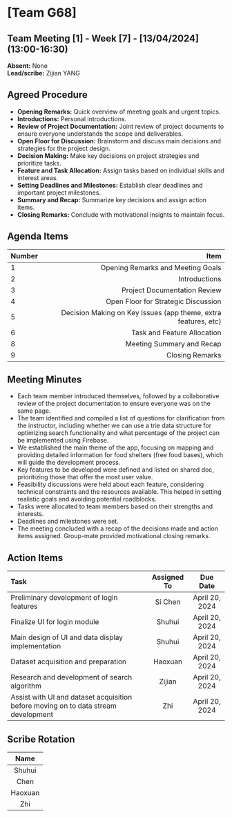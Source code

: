 # [Team G68]

## Team Meeting [1] - Week [7] - [13/04/2024] (13:00-16:30)
**Absent:** None
<br>
**Lead/scribe:** Zijian YANG 

## Agreed Procedure
- **Opening Remarks:** Quick overview of meeting goals and urgent topics.
- **Introductions:** Personal introductions.
- **Review of Project Documentation:** Joint review of project documents to ensure everyone understands the scope and deliverables.
- **Open Floor for Discussion:** Brainstorm and discuss main decisions and strategies for the project design.
- **Decision Making:** Make key decisions on project strategies and prioritize tasks.
- **Feature and Task Allocation:** Assign tasks based on individual skills and interest areas.
- **Setting Deadlines and Milestones:** Establish clear deadlines and important project milestones.
- **Summary and Recap:** Summarize key decisions and assign action items.
- **Closing Remarks:** Conclude with motivational insights to maintain focus. 

## Agenda Items
| Number |                                                           Item |
|:-------|---------------------------------------------------------------:|
| 1      |                              Opening Remarks and Meeting Goals |
| 2      |                                                  Introductions |
| 3      |                                   Project Documentation Review |
| 4      |                            Open Floor for Strategic Discussion |
| 5      | Decision Making on Key Issues (app theme, extra features, etc) |
| 6      |                                    Task and Feature Allocation |
| 8      |                                      Meeting Summary and Recap |
| 9      |                                                Closing Remarks |
## Meeting Minutes
- Each team member introduced themselves, followed by a collaborative review of the project documentation to ensure everyone was on the same page.
- The team identified and compiled a list of questions for clarification from the instructor, including whether we can use a trie data structure for optimizing search functionality and what percentage of the project can be implemented using Firebase.
- We established the main theme of the app, focusing on mapping and providing detailed information for food shelters (free food bases), which will guide the development process.
- Key features to be developed were defined and listed on shared doc, prioritizing those that offer the most user value.
- Feasibility discussions were held about each feature, considering technical constraints and the resources available. This helped in setting realistic goals and avoiding potential roadblocks.
- Tasks were allocated to team members based on their strengths and interests.
- Deadlines and milestones were set.
- The meeting concluded with a recap of the decisions made and action items assigned. Group-mate provided motivational closing remarks.


## Action Items
| Task                                                                               | Assigned To |    Due Date    |
|:-----------------------------------------------------------------------------------|:-----------:|:--------------:|
| Preliminary development of login features                                          |   Si Chen   | April 20, 2024 |
| Finalize UI for login module                                                       |   Shuhui    | April 20, 2024 |
| Main design of UI and data display implementation                                  |   Shuhui    | April 20, 2024 |
| Dataset acquisition and preparation                                                |   Haoxuan   | April 20, 2024 |
| Research and development of search algorithm                                       |   Zijian    | April 20, 2024 |
| Assist with UI and dataset acquisition before moving on to data stream development |     Zhi     | April 20, 2024 |


## Scribe Rotation
|  Name   |
|:-------:|
| Shuhui  |
|  Chen   |
| Haoxuan |
|   Zhi   |